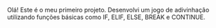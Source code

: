 Olá! Este é o meu primeiro projeto. Desenvolvi um jogo de adivinhação utilizando funções básicas como IF, ELIF, ELSE, BREAK e CONTINUE.